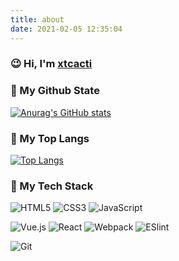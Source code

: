 ```yaml
---
title: about
date: 2021-02-05 12:35:04
---
```


### 😉 Hi, I'm [xtcacti](https://xtcacti.github.io/) 

### 🌵 My Github State
[![Anurag's GitHub stats](https://github-readme-stats.vercel.app/api?username=xtcacti&show_icons=true&theme=gruvbox)](https://github.com/anuraghazra/github-readme-stats)

### 🌵 My Top Langs
[![Top Langs](https://github-readme-stats.vercel.app/api/top-langs/?username=xtcacti&show_icons=true&theme=gruvbox)](https://github.com/anuraghazra/github-readme-stats)

### 🙋 My Tech Stack
![HTML5](https://img.shields.io/badge/-HTML5-%23E44D27?style=flat-square&logo=html5&logoColor=ffffff)
![CSS3](https://img.shields.io/badge/-CSS3-%231572B6?style=flat-square&logo=css3)
![JavaScript](https://img.shields.io/badge/-JavaScript-%23F7DF1C?style=flat-square&logo=javascript&logoColor=000000&labelColor=%23F7DF1C&color=%23FFCE5A)

![Vue.js](https://img.shields.io/badge/-Vue.js-%232c3e50?style=flat-square&logo=Vue.js)
![React](https://img.shields.io/badge/-React-%23282C34?style=flat-square&logo=react)
![Webpack](https://img.shields.io/badge/-Webpack-%232C3A42?style=flat-square&logo=webpack)
![ESlint](https://img.shields.io/badge/-ESLint-%234B32C3?style=flat-square&logo=eslint)

![Git](https://img.shields.io/badge/-Git-%23F05032?style=flat-square&logo=git&logoColor=%23ffffff)
